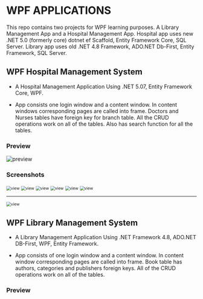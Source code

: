 # WPF APPLICATIONS

This repo contains two projects for WPF learning purposes. A Library Management App and a Hospital Management App.
Hospital app uses new .NET 5.0 (formerly core) dotnet ef Scaffold, Entity Framework Core, SQL Server. Library app uses
old .NET 4.8 Framework, ADO.NET Db-First, Entity Framework, SQL Server.

## WPF Hospital Management System

* A Hospital Management Application Using .NET 5.07, Entity Framework Core, WPF.

* App consists one login window and a content window. In content windows corresponding pages are called into frame.
  Doctors and Nurses tables have foreign key for branch table. All the CRUD operations work on all of the tables. Also
  has search function for all the tables.

### Preview

![preview](WPF_HospitalManagementSystem/README_assets/preview.gif)

### Screenshots

<img src="WPF_HospitalManagementSystem/README_assets/login_success.png" alt="view" style="zoom:75%;" />

<img src="WPF_HospitalManagementSystem/README_assets/login_fail.png" alt="view" style="zoom:75%;" />

<img src="WPF_HospitalManagementSystem/README_assets/view1.png" alt="view" style="zoom:75%;" />

<img src="WPF_HospitalManagementSystem/README_assets/view2.png" alt="view" style="zoom:75%;" />

<img src="WPF_HospitalManagementSystem/README_assets/view3.png" alt="view" style="zoom:75%;" />

<img src="WPF_HospitalManagementSystem/README_assets/view4.png" alt="view" style="zoom:75%;" />

---

<img src="WPF_HospitalManagementSystem/README_assets/dataDiag.jpg" alt="view" style="zoom:75%;" />

## WPF Library Management System

- A Library Management Application Using .NET Framework 4.8, ADO.NET DB-First, WPF, Entity Framework.

- App consists of one login window and a content window. In content window corresponding pages are called into frame.
  Book table has authors, categories and publishers foreign keys. All of the CRUD operations work on all of the tables.

### Preview

